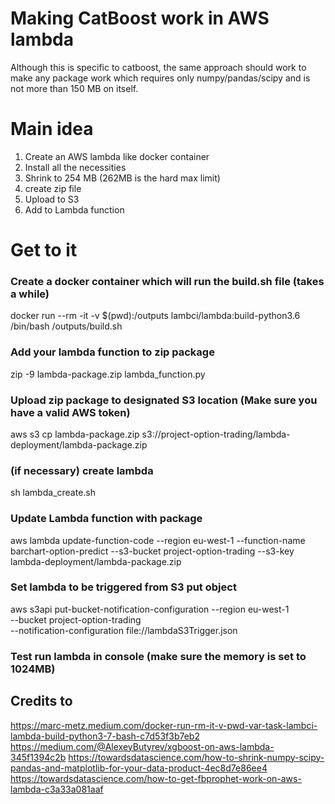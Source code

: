 # Making CatBoost work in AWS lambda
Although this is specific to catboost, the same approach should work to make
any package work which requires only numpy/pandas/scipy and is not more than 150 MB
on itself.

# Main idea
1. Create an AWS lambda like docker container
2. Install all the necessities
3. Shrink to 254 MB (262MB is the hard max limit)
4. create zip file
5. Upload to S3
6. Add to Lambda function

# Get to it
### Create a docker container which will run the build.sh file (takes a while)
docker run --rm -it -v $(pwd):/outputs lambci/lambda:build-python3.6 /bin/bash /outputs/build.sh

### Add your lambda function to zip package
zip -9 lambda-package.zip lambda_function.py

### Upload zip package to designated S3 location (Make sure you have a valid AWS token)
aws s3 cp lambda-package.zip s3://project-option-trading/lambda-deployment/lambda-package.zip

### (if necessary) create lambda
sh lambda_create.sh

### Update Lambda function with package
aws lambda update-function-code --region eu-west-1 --function-name barchart-option-predict --s3-bucket project-option-trading --s3-key lambda-deployment/lambda-package.zip

### Set lambda to be triggered from S3 put object
aws s3api put-bucket-notification-configuration --region eu-west-1 \
--bucket project-option-trading \
--notification-configuration file://lambdaS3Trigger.json

### Test run lambda in console (make sure the memory is set to 1024MB)


## Credits to
https://marc-metz.medium.com/docker-run-rm-it-v-pwd-var-task-lambci-lambda-build-python3-7-bash-c7d53f3b7eb2
https://medium.com/@AlexeyButyrev/xgboost-on-aws-lambda-345f1394c2b
https://towardsdatascience.com/how-to-shrink-numpy-scipy-pandas-and-matplotlib-for-your-data-product-4ec8d7e86ee4
https://towardsdatascience.com/how-to-get-fbprophet-work-on-aws-lambda-c3a33a081aaf
